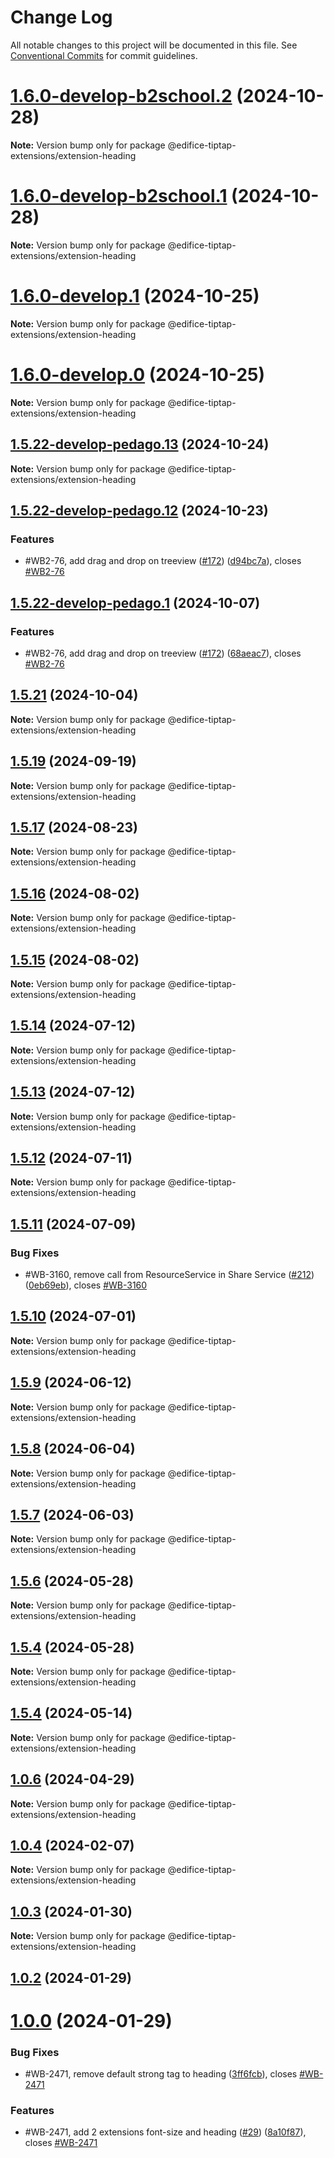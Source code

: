 # Change Log

All notable changes to this project will be documented in this file.
See [Conventional Commits](https://conventionalcommits.org) for commit guidelines.

# [1.6.0-develop-b2school.2](https://github.com/opendigitaleducation/edifice-ui/compare/v1.6.0-develop-b2school.1...v1.6.0-develop-b2school.2) (2024-10-28)

**Note:** Version bump only for package @edifice-tiptap-extensions/extension-heading

# [1.6.0-develop-b2school.1](https://github.com/opendigitaleducation/edifice-ui/compare/v1.6.0-develop.2...v1.6.0-develop-b2school.1) (2024-10-28)

**Note:** Version bump only for package @edifice-tiptap-extensions/extension-heading

# [1.6.0-develop.1](https://github.com/opendigitaleducation/edifice-ui/compare/v1.6.0-develop.0...v1.6.0-develop.1) (2024-10-25)

**Note:** Version bump only for package @edifice-tiptap-extensions/extension-heading

# [1.6.0-develop.0](https://github.com/opendigitaleducation/edifice-ui/compare/v1.5.22-develop-pedago.15...v1.6.0-develop.0) (2024-10-25)

**Note:** Version bump only for package @edifice-tiptap-extensions/extension-heading

## [1.5.22-develop-pedago.13](https://github.com/edificeio/edifice-frontend-framework/compare/v1.5.22-develop-pedago.12...v1.5.22-develop-pedago.13) (2024-10-24)

**Note:** Version bump only for package @edifice-tiptap-extensions/extension-heading

## [1.5.22-develop-pedago.12](https://github.com/edificeio/edifice-frontend-framework/compare/v1.5.22...v1.5.22-develop-pedago.12) (2024-10-23)

### Features

- #WB2-76, add drag and drop on treeview ([#172](https://github.com/edificeio/edifice-frontend-framework/issues/172)) ([d94bc7a](https://github.com/edificeio/edifice-frontend-framework/commit/d94bc7abbbd7950d53aa264b86a72b6fd170db8a)), closes [#WB2-76](https://github.com/edificeio/edifice-frontend-framework/issues/WB2-76)

## [1.5.22-develop-pedago.1](https://github.com/edificeio/edifice-ui/compare/v1.5.21...v1.5.22-develop-pedago.1) (2024-10-07)

### Features

- #WB2-76, add drag and drop on treeview ([#172](https://github.com/edificeio/edifice-ui/issues/172)) ([68aeac7](https://github.com/edificeio/edifice-ui/commit/68aeac717f4659e11db23882d22f7a75cf590ff3)), closes [#WB2-76](https://github.com/edificeio/edifice-ui/issues/WB2-76)

## [1.5.21](https://github.com/edificeio/edifice-ui/compare/v1.5.21-develop.0...v1.5.21) (2024-10-04)

**Note:** Version bump only for package @edifice-tiptap-extensions/extension-heading

## [1.5.19](https://github.com/edificeio/edifice-ui/compare/v1.5.19-develop.2...v1.5.19) (2024-09-19)

**Note:** Version bump only for package @edifice-tiptap-extensions/extension-heading

## [1.5.17](https://github.com/edificeio/edifice-ui/compare/v1.5.17-develop.1...v1.5.17) (2024-08-23)

**Note:** Version bump only for package @edifice-tiptap-extensions/extension-heading

## [1.5.16](https://github.com/edificeio/edifice-ui/compare/v1.5.16-develop.0...v1.5.16) (2024-08-02)

**Note:** Version bump only for package @edifice-tiptap-extensions/extension-heading

## [1.5.15](https://github.com/edificeio/edifice-ui/compare/v1.5.15-develop.2...v1.5.15) (2024-08-02)

**Note:** Version bump only for package @edifice-tiptap-extensions/extension-heading

## [1.5.14](https://github.com/edificeio/edifice-ui/compare/v1.5.14-develop.0...v1.5.14) (2024-07-12)

**Note:** Version bump only for package @edifice-tiptap-extensions/extension-heading

## [1.5.13](https://github.com/edificeio/edifice-ui/compare/v1.5.13-develop.2...v1.5.13) (2024-07-12)

**Note:** Version bump only for package @edifice-tiptap-extensions/extension-heading

## [1.5.12](https://github.com/edificeio/edifice-ui/compare/v1.5.12-develop.2...v1.5.12) (2024-07-11)

**Note:** Version bump only for package @edifice-tiptap-extensions/extension-heading

## [1.5.11](https://github.com/edificeio/edifice-ui/compare/v1.5.10...v1.5.11) (2024-07-09)

### Bug Fixes

- #WB-3160, remove call from ResourceService in Share Service ([#212](https://github.com/edificeio/edifice-ui/issues/212)) ([0eb69eb](https://github.com/edificeio/edifice-ui/commit/0eb69ebc4ed2e0b9d618d411acd4e399920ff85c)), closes [#WB-3160](https://github.com/edificeio/edifice-ui/issues/WB-3160)

## [1.5.10](https://github.com/edificeio/edifice-ui/compare/v1.5.10-develop.7...v1.5.10) (2024-07-01)

**Note:** Version bump only for package @edifice-tiptap-extensions/extension-heading

## [1.5.9](https://github.com/edificeio/edifice-ui/compare/v1.5.9-develop.5...v1.5.9) (2024-06-12)

**Note:** Version bump only for package @edifice-tiptap-extensions/extension-heading

## [1.5.8](https://github.com/edificeio/edifice-ui/compare/v1.5.8-develop.1...v1.5.8) (2024-06-04)

**Note:** Version bump only for package @edifice-tiptap-extensions/extension-heading

## [1.5.7](https://github.com/edificeio/edifice-ui/compare/v1.5.5...v1.5.7) (2024-06-03)

**Note:** Version bump only for package @edifice-tiptap-extensions/extension-heading

## [1.5.6](https://github.com/edificeio/edifice-ui/compare/v1.5.4-develop.22...v1.5.6) (2024-05-28)

**Note:** Version bump only for package @edifice-tiptap-extensions/extension-heading

## [1.5.4](https://github.com/edificeio/edifice-ui/compare/v1.5.4-develop.22...v1.5.4) (2024-05-28)

**Note:** Version bump only for package @edifice-tiptap-extensions/extension-heading

## [1.5.4](https://github.com/edificeio/edifice-ui/compare/v1.5.4-develop.7...v1.5.4) (2024-05-14)

**Note:** Version bump only for package @edifice-tiptap-extensions/extension-heading

## [1.0.6](https://github.com/edificeio/edifice-tiptap-extensions/compare/v1.0.6-develop.2...v1.0.6) (2024-04-29)

**Note:** Version bump only for package @edifice-tiptap-extensions/extension-heading

## [1.0.4](https://github.com/opendigitaleducation/edifice-tiptap-extensions/compare/v1.0.3...v1.0.4) (2024-02-07)

**Note:** Version bump only for package @edifice-tiptap-extensions/extension-heading

## [1.0.3](https://github.com/opendigitaleducation/edifice-tiptap-extensions/compare/v1.0.2...v1.0.3) (2024-01-30)

**Note:** Version bump only for package @edifice-tiptap-extensions/extension-heading

## [1.0.2](https://github.com/opendigitaleducation/edifice-tiptap-extensions/compare/v1.0.1...v1.0.2) (2024-01-29)

# [1.0.0](https://github.com/opendigitaleducation/edifice-tiptap-extensions/compare/v1.0.1-dev.6...v1.0.0) (2024-01-29)

### Bug Fixes

- #WB-2471, remove default strong tag to heading ([3ff6fcb](https://github.com/opendigitaleducation/edifice-tiptap-extensions/commit/3ff6fcb9bf113694400b98ba37af00e9c02c7c1b)), closes [#WB-2471](https://github.com/opendigitaleducation/edifice-tiptap-extensions/issues/WB-2471)

### Features

- #WB-2471, add 2 extensions font-size and heading ([#29](https://github.com/opendigitaleducation/edifice-tiptap-extensions/issues/29)) ([8a10f87](https://github.com/opendigitaleducation/edifice-tiptap-extensions/commit/8a10f87fac418eed7a64aec265685cfc9d4ec494)), closes [#WB-2471](https://github.com/opendigitaleducation/edifice-tiptap-extensions/issues/WB-2471)
